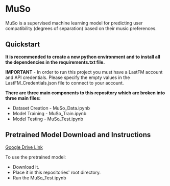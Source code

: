 # MuSo

MuSo is a supervised machine learning model for predicting user compatibility (degrees of separation) based on their music preferences.

## Quickstart

**It is recommended to create a new python environment and to install all the dependencies in the requirements.txt file.**

**IMPORTANT** - In order to run this project you must have a LastFM account and API credentials. Please specify the empty values in the LastFM_Credentials.json file to connect to your account.

**There are three main components to this repository which are broken into three main files:**

- Dataset Creation - MuSo_Data.ipynb
- Model Training - MuSo_Train.ipynb
- Model Testing - MuSo_Test.ipynb

## Pretrained Model Download and Instructions

[Google Drive Link](https://drive.google.com/file/d/1fMp5jX0EVu6fZ9IWUB5w-qb7KPK1QHcS/view?usp=sharing)

To use the pretrained model:

- Download it.
- Place it in this repositories' root directory.
- Run the MuSo_Test.ipynb
